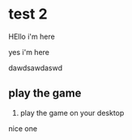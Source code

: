 # test 2 




HEllo i'm here 



yes i'm here


dawdsawdaswd


## play the game 

1. play the game on your desktop 

nice one 
